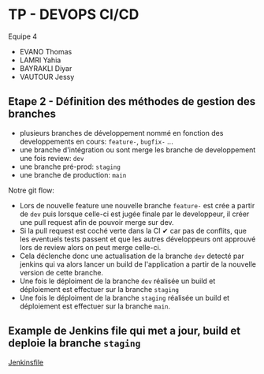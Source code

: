 # TP - DEVOPS CI/CD

Equipe 4

- EVANO Thomas
- LAMRI Yahia
- BAYRAKLI Diyar
- VAUTOUR Jessy

## Etape 2 - Définition des méthodes de gestion des branches

- plusieurs branches de développement nommé en fonction des developpements en cours: `feature-`, `bugfix-` ...
- une branche d'intégration ou sont merge les branche de developpement une fois review: `dev`
- une branche pré-prod: `staging`
- une branche de production: `main`

Notre git flow:

- Lors de nouvelle feature une nouvelle branche `feature-` est crée a partir de `dev` puis lorsque celle-ci est jugée finale par le developpeur, il créer une pull request afin de pouvoir merge sur dev.
- Si la pull request est coché verte dans la CI ✔ car pas de conflits, que les eventuels tests passent et que les autres développeurs ont approuvé lors de review alors on peut merge celle-ci.
- Cela déclenche donc une actualisation de la branche `dev` detecté par jenkins qui va alors lancer un build de l'application a partir de la nouvelle version de cette branche.
- Une fois le déploiment de la branche `dev` réalisée un build et déploiement est effectuer sur la branche `staging`
- Une fois le déploiment de la branche `staging` réalisée un build et déploiement est effectuer sur la branche `main`.

## Example de Jenkins file qui met a jour, build et deploie la branche `staging`

[Jenkinsfile](./Jenkinsfile)
